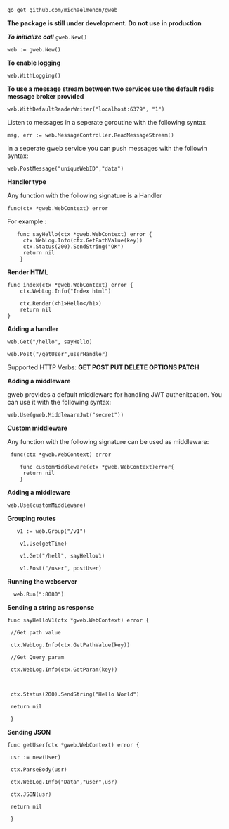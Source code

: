 
`go get github.com/michaelmenon/gweb`

**The package is still under development. Do not use in production**

***To initialize call*** `gweb.New()`

    web := gweb.New()

**To enable logging**

    web.WithLogging()

**To use a message stream between two services use the default redis message broker provided**

    web.WithDefaultReaderWriter("localhost:6379", "1")

Listen to messages in a seperate goroutine with the following syntax

    msg, err := web.MessageController.ReadMessageStream()

In a seperate gweb service you can push messages with the followin syntax:

    web.PostMessage("uniqueWebID","data")

**Handler type**

Any function with the following signature is a Handler

    func(ctx *gweb.WebContext) error

For example :

       func sayHello(ctx *gweb.WebContext) error {
         ctx.WebLog.Info(ctx.GetPathValue(key))
         ctx.Status(200).SendString("OK")
         return nil
        }

**Render HTML**

```
func index(ctx *gweb.WebContext) error {
    ctx.WebLog.Info("Index html")

    ctx.Render(<h1>Hello</h1>)
    return nil
}
```

**Adding a handler**

`web.Get("/hello", sayHello)`

`web.Post("/getUser",userHandler)`

Supported HTTP Verbs:
**GET POST PUT DELETE OPTIONS PATCH**

**Adding a middleware**

gweb provides a default middleware for handling JWT authenitcation. You can use it with the following syntax:

`web.Use(gweb.MiddlewareJwt("secret"))`

**Custom middleware**

Any function with the following signature can be used as middleware:

     func(ctx *gweb.WebContext) error
    
        func customMiddleware(ctx *gweb.WebContext)error{
         return nil
        }

**Adding a middleware**

    web.Use(customMiddleware)

**Grouping routes**

       v1 := web.Group("/v1")
        
        v1.Use(getTime)
        
        v1.Get("/hell", sayHelloV1)
        
        v1.Post("/user", postUser)

**Running the webserver**

      web.Run(":8080")

**Sending a string as response**

    func sayHelloV1(ctx *gweb.WebContext) error {
    
     //Get path value
    
     ctx.WebLog.Info(ctx.GetPathValue(key))
    
     //Get Query param
    
     ctx.WebLog.Info(ctx.GetParam(key))
    
      
    
     ctx.Status(200).SendString("Hello World")
    
     return nil
    
     }

**Sending JSON**

    func getUser(ctx *gweb.WebContext) error {
    
     usr := new(User)
    
     ctx.ParseBody(usr)
    
     ctx.WebLog.Info("Data","user",usr)
    
     ctx.JSON(usr)
    
     return nil
    
     }
